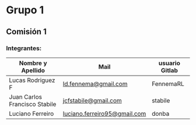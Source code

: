 # Grupo 1
## Comisión 1


### Integrantes:

| Nombre y Apellido              |      Mail                      |     usuario Gitlab   |
| ----------------               | ------------------------------ | -------------------  |
|  Lucas Rodriguez F             | ld.fennema@gmail.com           | FennemaRL            |
|  Juan Carlos Francisco Stabile | jcfstabile@gmail.com           | stabile              |
|  Luciano Ferreiro              | luciano.ferreiro95@gmail.com   | donba                |
